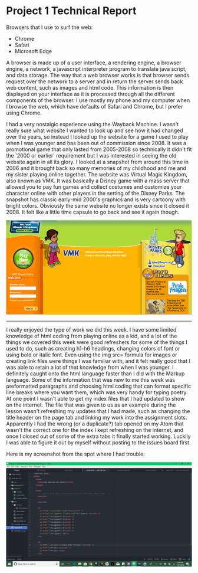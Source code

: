 <!DOCTYPE html>
<html>

<h1>Project 1 Technical Report</h1>
<p>
Browsers that I use to surf the web:
<ul>
  <li>Chrome</li>
  <li>Safari</li>
  <li>Microsoft Edge</li>
</ul>

A browser is made up of a user interface, a rendering engine, a browser engine,
a network, a javascript interpreter program to translate java script,
and data storage.
The way that a web browser works is that browser sends request over the network
to a server and in return the server sends back web content, such as images and html code.
This information is then displayed on your interface as it is processed through
all the different components of the browser.
I use mostly my phone and my computer when I browse the web, which have defaults of Safari and Chrome,
but I prefer using Chrome.
</p>

<p>
I had a very nostalgic experience using the Wayback Machine. I wasn't
really sure what website I wanted to look up and see how it had changed over
the years, so instead I looked up the website for a game I used to play when
I was younger and has been out of commission since 2008. It was a promotional
game that only lasted from 2005-2008 so technically it didn't fit the '2000 or earlier'
requirement but I was interested in seeing the old website again in all its glory.
I looked at a snapshot from around this time in 2006 and it brought back so many
memories of my childhood and me and my sister playing online together. The website
was Virtual Magic Kingdom, also known as VMK. It was basically a Disney game with a mass
server that allowed you to pay fun games and collect costumes and customize your character
online with other players in the setting of the Disney Parks. The snapshot has classic
early-mid 2000's graphics and is very cartoony with bright colors. Obviously the same website
no longer exists since it closed it 2008. It felt like a little time capsule to go back and
see it again though.
</p>

<p>
<img src="./images/vmk-homepage.png" />
</p>
<hr>
<p>
I really enjoyed the type of work we did this week. I have some limited knowledge of
html coding from playing online as a kid, and a lot of the things we covered this week
were good refreshers for some of the things I used to do, such as creating h1-h6 headings,
changing colors of font or using bold or italic font. Even using the img src= formula
for images or creating link files were things I was familiar with, and it felt really
good that I was able to retain a lot of that knowledge from when I was younger. I
definitely caught onto the html language faster than I did with the Markup language. Some of
the information that was new to me this week was preformatted paragraphs and choosing
html coding that can format specific line breaks where you want them, which was very handy
for typing poetry. At one point I wasn't able to get my index files that I had updated to
show on the internet. The file that was given to us as an example during the lesson wasn't
refreshing my updates that I had made, such as changing the title header on the page tab
and linking my work into the assignment slots. Apparently I had the wrong (or a duplicate?) tab
opened on my Atom that wasn't the correct one for the index I kept refreshing on the internet,
and once I closed out of some of the extra tabs it finally started working. Luckily I was
able to figure it out by myself without posting to the issues board first.
</p>

<p>
Here is my screenshot from the spot where I had trouble:
</p>

<p>
<img src="./images/project-1-screenshot.png" />
</p>

</html>
